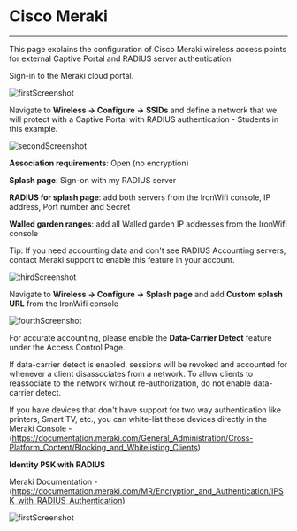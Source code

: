 # **Cisco Meraki**

---

This page explains the configuration of Cisco Meraki wireless access points for external Captive  Portal and RADIUS server authentication.

Sign-in to the Meraki cloud portal.

![firstScreenshot](https://github.com/IronWifi/docs/blob/master/configuration-guides/meraki/meraki1.png?raw=true)

Navigate to **Wireless -> Configure -> SSIDs** and define a network that we will protect with a Captive Portal with RADIUS authentication - Students in this example.

![secondScreenshot](https://github.com/IronWifi/docs/blob/master/configuration-guides/meraki/meraki2.png?raw=true)

**Association requirements**: Open (no encryption)

**Splash page**: Sign-on with my RADIUS server

**RADIUS for splash page**: add both servers from the IronWifi console, IP address, Port number and Secret

**Walled garden ranges**: add all Walled garden IP addresses from the IronWifi console

Tip: If you need accounting data and don't see RADIUS Accounting servers, contact Meraki support to enable this feature in your account.

![thirdScreenshot](https://github.com/IronWifi/docs/blob/master/configuration-guides/meraki/meraki3.png?raw=true)

Navigate to **Wireless -> Configure -> Splash page** and add **Custom splash URL** from the IronWifi console 

![fourthScreenshot](https://github.com/IronWifi/docs/blob/master/configuration-guides/meraki/meraki4.png?raw=true)

For accurate accounting, please enable the **Data-Carrier Detect** feature under the Access Control Page.

If data-carrier detect is enabled, sessions will be revoked and accounted for whenever a client disassociates from a network. To allow clients to reassociate to the network without re-authorization, do not enable data-carrier detect.

If you have devices that don't have support for two way authentication like printers, Smart TV, etc., you can white-list these devices directly in the Meraki Console - (https://documentation.meraki.com/General_Administration/Cross-Platform_Content/Blocking_and_Whitelisting_Clients)

**Identity PSK with RADIUS**

Meraki Documentation - (https://documentation.meraki.com/MR/Encryption_and_Authentication/IPSK_with_RADIUS_Authentication)

![firstScreenshot](https://github.com/IronWifi/docs/blob/master/configuration-guides/meraki/meraki1.png?raw=true)

